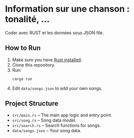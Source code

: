 # Information sur une chanson : tonalité, ...

Coder avec RUST et les données sous JSON file.

## How to Run

1. Make sure you have [Rust installed](https://www.rust-lang.org/tools/install).
2. Clone this repository.
3. Run:
   ```sh
   cargo run
   ```
4. Edit `data/songs.json` to add your own songs.

## Project Structure
- `src/main.rs` – The main app logic and entry point.
- `src/song.rs` – Song data model.
- `src/search.rs` – Search functions for songs.
- `data/songs.json` – Your song data.
